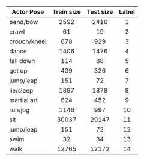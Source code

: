 | Actor Pose   | Train size | Test size | Label |
|--------------|:----------:|:---------:|:-----:|
| bend/bow     |    2592    |    2410   |   1   |
| crawl        |     61     |     19    |   2   |
| crouch/kneel |     678    |    929    |   3   |
| dance        |    1406    |    1476   |   4   |
| fall down    |     114    |     88    |   5   |
| get up       |     439    |    326    |   6   |
| jump/leap    |     151    |     72    |   7   |
| lie/sleep    |    1897    |    1878   |   8   |
| martial art  |     624    |    452    |   9   |
| run/jog      |    1146    |    997    |   10  |
| sit          |    30037   |   29147   |   11  |
| jump/leap    |     151    |     72    |   12  |
| swim         |     32     |     34    |   13  |
| walk         |    12765   |   12172   |   14  |
